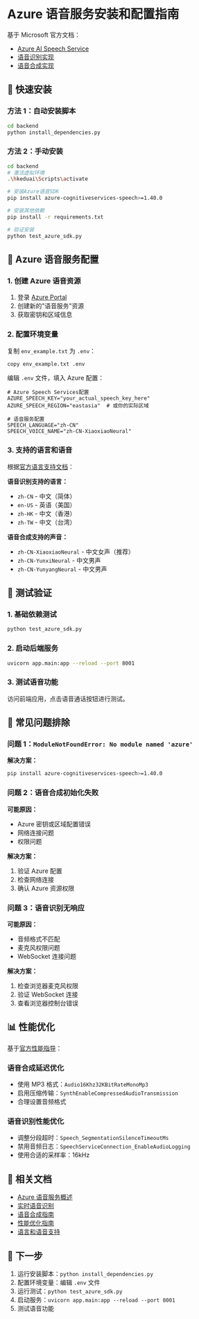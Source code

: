 # Azure 语音服务安装和配置指南

基于 Microsoft 官方文档：

- [Azure AI Speech Service](https://learn.microsoft.com/en-us/azure/ai-services/speech-service/speech-to-text)
- [语音识别实现](https://learn.microsoft.com/en-us/azure/ai-services/speech-service/how-to-recognize-speech?pivots=programming-language-python)
- [语音合成实现](https://learn.microsoft.com/en-us/azure/ai-services/speech-service/how-to-speech-synthesis?pivots=programming-language-python)

## 🚀 快速安装

### 方法 1：自动安装脚本

```bash
cd backend
python install_dependencies.py
```

### 方法 2：手动安装

```bash
cd backend
# 激活虚拟环境
.\hkeduai\Scripts\activate

# 安装Azure语音SDK
pip install azure-cognitiveservices-speech>=1.40.0

# 安装其他依赖
pip install -r requirements.txt

# 验证安装
python test_azure_sdk.py
```

## 🔧 Azure 语音服务配置

### 1. 创建 Azure 语音资源

1. 登录 [Azure Portal](https://portal.azure.com)
2. 创建新的"语音服务"资源
3. 获取密钥和区域信息

### 2. 配置环境变量

复制 `env_example.txt` 为 `.env`：

```bash
copy env_example.txt .env
```

编辑 `.env` 文件，填入 Azure 配置：

```env
# Azure Speech Services配置
AZURE_SPEECH_KEY="your_actual_speech_key_here"
AZURE_SPEECH_REGION="eastasia"  # 或你的实际区域

# 语音服务配置
SPEECH_LANGUAGE="zh-CN"
SPEECH_VOICE_NAME="zh-CN-XiaoxiaoNeural"
```

### 3. 支持的语言和语音

根据[官方语言支持文档](https://learn.microsoft.com/en-us/azure/ai-services/speech-service/language-support)：

**语音识别支持的语言：**

- `zh-CN` - 中文（简体）
- `en-US` - 英语（美国）
- `zh-HK` - 中文（香港）
- `zh-TW` - 中文（台湾）

**语音合成支持的声音：**

- `zh-CN-XiaoxiaoNeural` - 中文女声（推荐）
- `zh-CN-YunxiNeural` - 中文男声
- `zh-CN-YunyangNeural` - 中文男声

## 🧪 测试验证

### 1. 基础依赖测试

```bash
python test_azure_sdk.py
```

### 2. 启动后端服务

```bash
uvicorn app.main:app --reload --port 8001
```

### 3. 测试语音功能

访问前端应用，点击语音通话按钮进行测试。

## 🐛 常见问题排除

### 问题 1：`ModuleNotFoundError: No module named 'azure'`

**解决方案：**

```bash
pip install azure-cognitiveservices-speech>=1.40.0
```

### 问题 2：语音合成初始化失败

**可能原因：**

- Azure 密钥或区域配置错误
- 网络连接问题
- 权限问题

**解决方案：**

1. 验证 Azure 配置
2. 检查网络连接
3. 确认 Azure 资源权限

### 问题 3：语音识别无响应

**可能原因：**

- 音频格式不匹配
- 麦克风权限问题
- WebSocket 连接问题

**解决方案：**

1. 检查浏览器麦克风权限
2. 验证 WebSocket 连接
3. 查看浏览器控制台错误

## 📊 性能优化

基于[官方性能指导](https://learn.microsoft.com/en-us/azure/ai-services/speech-service/how-to-lower-speech-synthesis-latency)：

### 语音合成延迟优化

- 使用 MP3 格式：`Audio16Khz32KBitRateMonoMp3`
- 启用压缩传输：`SynthEnableCompressedAudioTransmission`
- 合理设置音频格式

### 语音识别性能优化

- 调整分段超时：`Speech_SegmentationSilenceTimeoutMs`
- 禁用音频日志：`SpeechServiceConnection_EnableAudioLogging`
- 使用合适的采样率：16kHz

## 📖 相关文档

- [Azure 语音服务概述](https://learn.microsoft.com/en-us/azure/ai-services/speech-service/speech-to-text)
- [实时语音识别](https://learn.microsoft.com/en-us/azure/ai-services/speech-service/how-to-recognize-speech?pivots=programming-language-python)
- [语音合成指南](https://learn.microsoft.com/en-us/azure/ai-services/speech-service/how-to-speech-synthesis?pivots=programming-language-python)
- [性能优化指南](https://learn.microsoft.com/en-us/azure/ai-services/speech-service/how-to-lower-speech-synthesis-latency)
- [语言和语音支持](https://learn.microsoft.com/en-us/azure/ai-services/speech-service/language-support)

## 🎯 下一步

1. 运行安装脚本：`python install_dependencies.py`
2. 配置环境变量：编辑 `.env` 文件
3. 运行测试：`python test_azure_sdk.py`
4. 启动服务：`uvicorn app.main:app --reload --port 8001`
5. 测试语音功能
